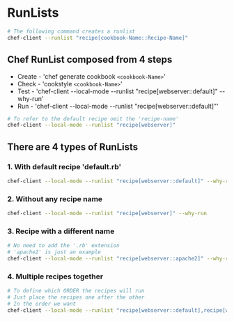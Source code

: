 # RunLists

```bash
# The following command creates a runlist
chef-client --runlist "recipe[cookbook-Name::Recipe-Name]"
```

## Chef RunList composed from 4 steps

- Create - 'chef generate cookbook `<cookbook-Name>`'
- Check - 'cookstyle `<cookbook-Name>`'
- Test - 'chef-client --local-mode --runlist "recipe[webserver::default]" --why-run'
- Run - 'chef-client --local-mode --runlist "recipe[webserver::default]"'

```bash
# To refer to the default recipe omit the 'recipe-name'
chef-client --local-mode --runlist "recipe[webserver]"
```


## There are 4 types of RunLists

### 1. With default recipe 'default.rb'

```bash
chef-client --local-mode --runlist "recipe[webserver::default]" --why-run
```

### 2. Without any recipe name

```bash
chef-client --local-mode --runlist "recipe[webserver]" --why-run
```

### 3. Recipe with a different name

```bash
# No need to add the '.rb' extension
# 'apache2' is just an example
chef-client --local-mode --runlist "recipe[webserver::apache2]" --why-run
```

### 4. Multiple recipes together

```bash
# To define which ORDER the recipes will run
# Just place the recipes one after the other
# In the order we want
chef-client --local-mode --runlist "recipe[webserver::default],recipe[webserver::file],recipe[webserver::apache2]"
```
